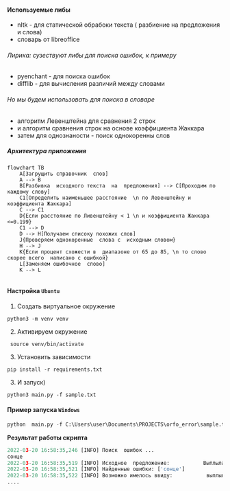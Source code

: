####  Используемые  либы

- nltk - для   статической обрабоки  текста ( разбиение на  предложения  и слова)
- словарь от  libreoffice

###### Лирика: сузествуют либы для поиска ошибок, к примеру 
- pyenchant - для поиска  ошибок 
- difflib - для  вычисления  различий  между словами

###### Но мы будем  использовать для  поиска в  словаре 
- алгоритм Левенштейна для сравнения 2 строк
- и алгоритм сравнения строк на основе коэффициента Жаккара
- затем  для  однознаности  -  поиск  однокоренны слов

##### Архитектура приложения 

```mermaid
flowchart TB
	A[Загрущить справочник  слов]
	A --> B
	B[Разбивка  исходного текста  на  предложения] --> С[Проходим по  каждому слову]		
	С1[Определить наименьшее расстояние  \n по Левенштейну и коэффициента Жаккара]
	С --> С1
	D{Если расстояние по Ливенштейну < 1 \n и коэффициента Жаккара <=0.199}
	C1 --> D
	D --> H[Получаем списоку похожих слов]
	J{Проверяем однокоренные  слова с  исходным словом}
	H --> J
	K{Если процент схожести в  диапазоне от 65 до 85, \n то слово  скорее всего  написано с ошибкой}
	L[Заменяем ошибочное  слово]
	K --> L
	

```

#### Настройка  ```Ubuntu```

1. Создать виртуальное окружение  

  ```python3 -m venv venv ```
  
2. Активируем  окружение 

``` source venv/bin/activate```

3. Установить зависимости 
 
  ```pip install -r requirements.txt```
 
3. И запуск)

  ```python3 main.py -f sample.txt ```


#### Пример запуска ```Windows```

```python
python  main.py -f C:\Users\user\Documents\PROJECTS\orfo_error\sample.txt
```

**Результат работы скрипта**

```python
2022-03-20 16:58:35,246 [INFO] Поиск  ошибок ...
сонце
2022-03-20 16:58:35,519 [INFO] Исходное  предложение:           Выплыла из-за леса сонце.
2022-03-20 16:58:35,521 [INFO] Найденные ошибки: ['сонце']
2022-03-20 16:58:35,522 [INFO] Возможно имелось ввиду:           выплыла из-за леса солнце.
....
```
